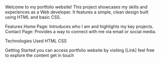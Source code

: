 Welcome to my portfolio website! 
This project showcases my skills and experiences as a Web developer. It features a simple, clean design built using HTML and basic CSS.

Features
Home Page: Introduces who I am and highlights my key projects.
Contact Page: Provides a way to connect with me via email or social media.


Technologies Used
HTML
CSS

Getting Started
you can access portfolio website by visiting [Link] feel free to explore the content get in touch
